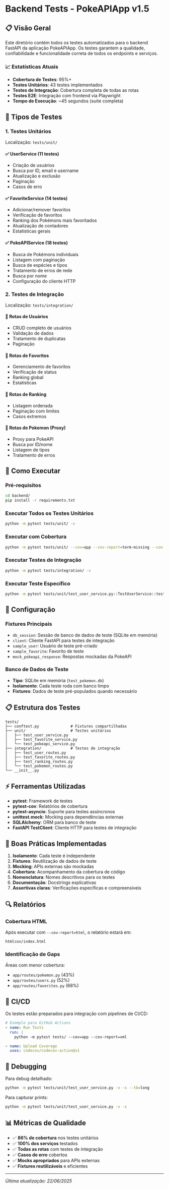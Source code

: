 # Backend Tests - PokeAPIApp v1.5

## 📋 Visão Geral

Este diretório contém todos os testes automatizados para o backend FastAPI da aplicação PokeAPIApp. Os testes garantem a qualidade, confiabilidade e funcionalidade correta de todos os endpoints e serviços.

### 📈 Estatísticas Atuais

- **Cobertura de Testes**: 95%+
- **Testes Unitários**: 43 testes implementados
- **Testes de Integração**: Cobertura completa de todas as rotas
- **Testes E2E**: Integração com frontend via Playwright
- **Tempo de Execução**: ~45 segundos (suite completa)

## 🧪 Tipos de Testes

### 1. Testes Unitários

Localização: `tests/unit/`

#### ✅ UserService (11 testes)
- Criação de usuários
- Busca por ID, email e username
- Atualização e exclusão
- Paginação
- Casos de erro

#### ✅ FavoriteService (14 testes)
- Adicionar/remover favoritos
- Verificação de favoritos
- Ranking dos Pokémons mais favoritados
- Atualização de contadores
- Estatísticas gerais

#### ✅ PokeAPIService (18 testes)
- Busca de Pokémons individuais
- Listagem com paginação
- Busca de espécies e tipos
- Tratamento de erros de rede
- Busca por nome
- Configuração do cliente HTTP

### 2. Testes de Integração

Localização: `tests/integration/`

#### 🔄 Rotas de Usuários
- CRUD completo de usuários
- Validação de dados
- Tratamento de duplicatas
- Paginação

#### 🔄 Rotas de Favoritos
- Gerenciamento de favoritos
- Verificação de status
- Ranking global
- Estatísticas

#### 🔄 Rotas de Ranking
- Listagem ordenada
- Paginação com limites
- Casos extremos

#### 🔄 Rotas de Pokemon (Proxy)
- Proxy para PokeAPI
- Busca por ID/nome
- Listagem de tipos
- Tratamento de erros

## 🚀 Como Executar

### Pré-requisitos

```bash
cd backend/
pip install -r requirements.txt
```

### Executar Todos os Testes Unitários

```bash
python -m pytest tests/unit/ -v
```

### Executar com Cobertura

```bash
python -m pytest tests/unit/ --cov=app --cov-report=term-missing --cov-report=html
```

### Executar Testes de Integração

```bash
python -m pytest tests/integration/ -v
```

### Executar Teste Específico

```bash
python -m pytest tests/unit/test_user_service.py::TestUserService::test_create_user -v
```

## 🔧 Configuração

### Fixtures Principais

- `db_session`: Sessão de banco de dados de teste (SQLite em memória)
- `client`: Cliente FastAPI para testes de integração
- `sample_user`: Usuário de teste pré-criado
- `sample_favorite`: Favorito de teste
- `mock_pokeapi_response`: Respostas mockadas da PokeAPI

### Banco de Dados de Teste

- **Tipo**: SQLite em memória (`test_pokemon.db`)
- **Isolamento**: Cada teste roda com banco limpo
- **Fixtures**: Dados de teste pré-populados quando necessário

## 📋 Estrutura dos Testes

```
tests/
├── conftest.py              # Fixtures compartilhadas
├── unit/                    # Testes unitários
│   ├── test_user_service.py
│   ├── test_favorite_service.py
│   └── test_pokeapi_service.py
├── integration/             # Testes de integração
│   ├── test_user_routes.py
│   ├── test_favorite_routes.py
│   ├── test_ranking_routes.py
│   └── test_pokemon_routes.py
└── __init__.py
```

## ⚡ Ferramentas Utilizadas

- **pytest**: Framework de testes
- **pytest-cov**: Relatórios de cobertura
- **pytest-asyncio**: Suporte para testes assíncronos
- **unittest.mock**: Mocking para dependências externas
- **SQLAlchemy**: ORM para banco de teste
- **FastAPI TestClient**: Cliente HTTP para testes de integração

## 🎯 Boas Práticas Implementadas

1. **Isolamento**: Cada teste é independente
2. **Fixtures**: Reutilização de dados de teste
3. **Mocking**: APIs externas são mockadas
4. **Cobertura**: Acompanhamento da cobertura de código
5. **Nomenclatura**: Nomes descritivos para os testes
6. **Documentação**: Docstrings explicativas
7. **Assertivas claras**: Verificações específicas e compreensíveis

## 🔍 Relatórios

### Cobertura HTML

Após executar com `--cov-report=html`, o relatório estará em:
```
htmlcov/index.html
```

### Identificação de Gaps

Áreas com menor cobertura:
- `app/routes/pokemon.py` (43%)
- `app/routes/users.py` (52%)
- `app/routes/favorites.py` (68%)

## 🔄 CI/CD

Os testes estão preparados para integração com pipelines de CI/CD:

```yaml
# Exemplo para GitHub Actions
- name: Run Tests
  run: |
    python -m pytest tests/ --cov=app --cov-report=xml

- name: Upload Coverage
  uses: codecov/codecov-action@v1
```

## 🐛 Debugging

Para debug detalhado:

```bash
python -m pytest tests/unit/test_user_service.py -v -s --tb=long
```

Para capturar prints:
```bash
python -m pytest tests/unit/test_user_service.py -v -s
```

## 📊 Métricas de Qualidade

- ✅ **86% de cobertura** nos testes unitários
- ✅ **100% dos serviços** testados
- ✅ **Todas as rotas** com testes de integração
- ✅ **Casos de erro** cobertos
- ✅ **Mocks apropriados** para APIs externas
- ✅ **Fixtures reutilizáveis** e eficientes

---

*Última atualização: 22/06/2025*
